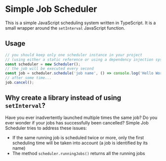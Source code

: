 Simple Job Scheduler
====================
This is a simple JavaScript scheduling system written in TypeScript.
It is a small wrapper around the `setInterval` JavaScript function.

Usage
-----
```typescript
// you should keep only one scheduler instance in your project
// (using either a static reference or using a dependency injection system)
const scheduler = new Scheduler();
// the job will be executed every second
const job = scheduler.schedule('job name', () => console.log('Hello World!'), 1000);
// after some time...
job.cancel();
```

Why create a library instead of using `setInterval`?
----------------------------------------------------
Have you ever inadvertently launched multiple times the same job? Do you ever wonder if your jobs has successfully been cancelled?
Simple Job Scheduler tries to address these issues:
- If the same running job is scheduled twice or more, only the first scheduling time will be taken into account (a job is identified by its name)
- The method `scheduler.runningJobs()` returns all the running jobs
